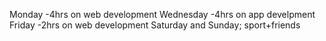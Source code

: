 Monday -4hrs on web development
Wednesday -4hrs on app develpment
Friday -2hrs on web development
Saturday and Sunday; sport+friends